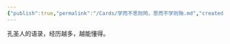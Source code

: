 ```yaml
---
{"publish":true,"permalink":"/Cards/学而不思则罔，思而不学则殆.md","created":"2025-07-09T18:48:25.729+08:00","modified":"2025-07-12T13:24:53.275+08:00","published":"2025-07-12T13:24:53.275+08:00","cssclasses":""}
---
```



孔圣人的语录，经历越多，越能懂得。